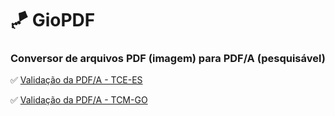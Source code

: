 # 🪁 GioPDF

### Conversor de arquivos PDF (imagem) para PDF/A (pesquisável)






✅ [Validação da PDF/A - TCE-ES](https://conformidadepdf.tcees.tc.br/)

✅ [Validação da PDF/A - TCM-GO](https://tcmgo.tc.br/colare-doc/faces/public/pagInicio.xhtml?dswid=2924)
